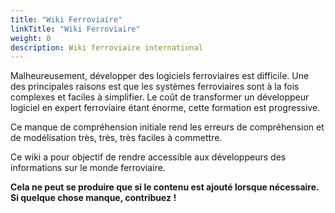 ```yaml
---
title: "Wiki Ferroviaire"
linkTitle: "Wiki Ferroviaire"
weight: 0
description: Wiki ferroviaire international
---
```


Malheureusement, développer des logiciels ferroviaires est difficile. Une des principales raisons
est que les systèmes ferroviaires sont à la fois complexes et faciles à simplifier.
Le coût de transformer un développeur logiciel en expert ferroviaire étant énorme, cette
formation est progressive.

Ce manque de compréhension initiale rend les erreurs de compréhension et de modélisation très,
très, très faciles à commettre.

Ce wiki a pour objectif de rendre accessible aux développeurs des informations sur le monde ferroviaire.

**Cela ne peut se produire que si le contenu est ajouté lorsque nécessaire. Si quelque chose manque, contribuez !**
